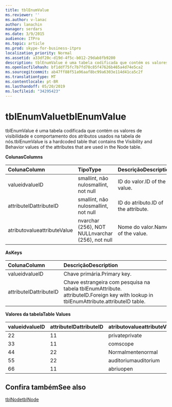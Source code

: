 ```yaml
---
title: tblEnumValue
ms.reviewer: ''
ms.author: v-lanac
author: lanachin
manager: serdars
ms.date: 3/9/2015
audience: ITPro
ms.topic: article
ms.prod: skype-for-business-itpro
localization_priority: Normal
ms.assetid: a33df20c-d19d-4f5c-b012-29dab8fb9200
description: tblEnumValue é uma tabela codificada que contém os valores de visibilidade e comportamento dos atributos usados na tabela de nós.
ms.openlocfilehash: bf1ddf75fc7b7fd78c85f47626b465a4d74e5ca2
ms.sourcegitcommit: ab47ff88f51a96aaf8bc99a6303e114d41ca5c2f
ms.translationtype: MT
ms.contentlocale: pt-BR
ms.lasthandoff: 05/20/2019
ms.locfileid: "34295423"
---
```

# <a name="tblenumvalue"></a><span data-ttu-id="0f945-103">tblEnumValue</span><span class="sxs-lookup"><span data-stu-id="0f945-103">tblEnumValue</span></span>
 
<span data-ttu-id="0f945-104">tblEnumValue é uma tabela codificada que contém os valores de visibilidade e comportamento dos atributos usados na tabela de nós.</span><span class="sxs-lookup"><span data-stu-id="0f945-104">tblEnumValue is a hardcoded table that contains the Visibility and Behavior values of the attributes that are used in the Node table.</span></span>
  
<span data-ttu-id="0f945-105">**Colunas**</span><span class="sxs-lookup"><span data-stu-id="0f945-105">**Columns**</span></span>

|<span data-ttu-id="0f945-106">**Coluna**</span><span class="sxs-lookup"><span data-stu-id="0f945-106">**Column**</span></span>|<span data-ttu-id="0f945-107">**Tipo**</span><span class="sxs-lookup"><span data-stu-id="0f945-107">**Type**</span></span>|<span data-ttu-id="0f945-108">**Descrição**</span><span class="sxs-lookup"><span data-stu-id="0f945-108">**Description**</span></span>|
|:-----|:-----|:-----|
|<span data-ttu-id="0f945-109">valueid</span><span class="sxs-lookup"><span data-stu-id="0f945-109">valueID</span></span>  <br/> |<span data-ttu-id="0f945-110">smallint, não nulo</span><span class="sxs-lookup"><span data-stu-id="0f945-110">smallint, not null</span></span>  <br/> |<span data-ttu-id="0f945-111">ID do valor.</span><span class="sxs-lookup"><span data-stu-id="0f945-111">ID of the value.</span></span>  <br/> |
|<span data-ttu-id="0f945-112">attributeID</span><span class="sxs-lookup"><span data-stu-id="0f945-112">attributeID</span></span>  <br/> |<span data-ttu-id="0f945-113">smallint, não nulo</span><span class="sxs-lookup"><span data-stu-id="0f945-113">smallint, not null</span></span>  <br/> |<span data-ttu-id="0f945-114">ID do atributo.</span><span class="sxs-lookup"><span data-stu-id="0f945-114">ID of the attribute.</span></span>  <br/> |
|<span data-ttu-id="0f945-115">atributovalue</span><span class="sxs-lookup"><span data-stu-id="0f945-115">attributeValue</span></span>  <br/> |<span data-ttu-id="0f945-116">nvarchar (256), NOT NULL</span><span class="sxs-lookup"><span data-stu-id="0f945-116">nvarchar (256), not null</span></span>  <br/> |<span data-ttu-id="0f945-117">Nome do valor.</span><span class="sxs-lookup"><span data-stu-id="0f945-117">Name of the value.</span></span>  <br/> |
   
<span data-ttu-id="0f945-118">**As**</span><span class="sxs-lookup"><span data-stu-id="0f945-118">**Keys**</span></span>

|<span data-ttu-id="0f945-119">**Coluna**</span><span class="sxs-lookup"><span data-stu-id="0f945-119">**Column**</span></span>|<span data-ttu-id="0f945-120">**Descrição**</span><span class="sxs-lookup"><span data-stu-id="0f945-120">**Description**</span></span>|
|:-----|:-----|
|<span data-ttu-id="0f945-121">valueid</span><span class="sxs-lookup"><span data-stu-id="0f945-121">valueID</span></span>  <br/> |<span data-ttu-id="0f945-122">Chave primária.</span><span class="sxs-lookup"><span data-stu-id="0f945-122">Primary key.</span></span>  <br/> |
|<span data-ttu-id="0f945-123">attributeID</span><span class="sxs-lookup"><span data-stu-id="0f945-123">attributeID</span></span>  <br/> |<span data-ttu-id="0f945-124">Chave estrangeira com pesquisa na tabela tblEnumAttribute. attributeID.</span><span class="sxs-lookup"><span data-stu-id="0f945-124">Foreign key with lookup in tblEnumAttribute.attributeID table.</span></span>  <br/> |
   
<span data-ttu-id="0f945-125">**Valores da tabela**</span><span class="sxs-lookup"><span data-stu-id="0f945-125">**Table Values**</span></span>

|<span data-ttu-id="0f945-126">**valueid**</span><span class="sxs-lookup"><span data-stu-id="0f945-126">**valueID**</span></span>|<span data-ttu-id="0f945-127">**attributeID**</span><span class="sxs-lookup"><span data-stu-id="0f945-127">**attributeID**</span></span>|<span data-ttu-id="0f945-128">**atributovalue**</span><span class="sxs-lookup"><span data-stu-id="0f945-128">**attributeValue**</span></span>|
|:-----|:-----|:-----|
|<span data-ttu-id="0f945-129">2</span><span class="sxs-lookup"><span data-stu-id="0f945-129">2</span></span>  <br/> |<span data-ttu-id="0f945-130">1</span><span class="sxs-lookup"><span data-stu-id="0f945-130">1</span></span>  <br/> |<span data-ttu-id="0f945-131">private</span><span class="sxs-lookup"><span data-stu-id="0f945-131">private</span></span>  <br/> |
|<span data-ttu-id="0f945-132">3</span><span class="sxs-lookup"><span data-stu-id="0f945-132">3</span></span>  <br/> |<span data-ttu-id="0f945-133">1</span><span class="sxs-lookup"><span data-stu-id="0f945-133">1</span></span>  <br/> |<span data-ttu-id="0f945-134">com</span><span class="sxs-lookup"><span data-stu-id="0f945-134">scope</span></span>  <br/> |
|<span data-ttu-id="0f945-135">4</span><span class="sxs-lookup"><span data-stu-id="0f945-135">4</span></span>  <br/> |<span data-ttu-id="0f945-136">2</span><span class="sxs-lookup"><span data-stu-id="0f945-136">2</span></span>  <br/> |<span data-ttu-id="0f945-137">Normalmente</span><span class="sxs-lookup"><span data-stu-id="0f945-137">normal</span></span>  <br/> |
|<span data-ttu-id="0f945-138">5</span><span class="sxs-lookup"><span data-stu-id="0f945-138">5</span></span>  <br/> |<span data-ttu-id="0f945-139">2</span><span class="sxs-lookup"><span data-stu-id="0f945-139">2</span></span>  <br/> |<span data-ttu-id="0f945-140">auditorium</span><span class="sxs-lookup"><span data-stu-id="0f945-140">auditorium</span></span>  <br/> |
|<span data-ttu-id="0f945-141">6</span><span class="sxs-lookup"><span data-stu-id="0f945-141">6</span></span>  <br/> |<span data-ttu-id="0f945-142">1</span><span class="sxs-lookup"><span data-stu-id="0f945-142">1</span></span>  <br/> |<span data-ttu-id="0f945-143">abriu</span><span class="sxs-lookup"><span data-stu-id="0f945-143">open</span></span>  <br/> |
   
## <a name="see-also"></a><span data-ttu-id="0f945-144">Confira também</span><span class="sxs-lookup"><span data-stu-id="0f945-144">See also</span></span>

[<span data-ttu-id="0f945-145">tblNode</span><span class="sxs-lookup"><span data-stu-id="0f945-145">tblNode</span></span>](tblnode.md)
